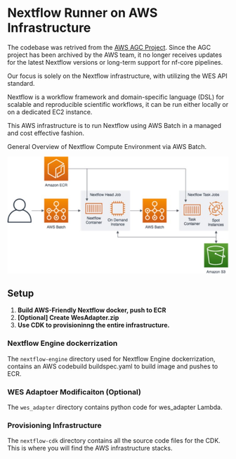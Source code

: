 # Nextflow Runner on AWS Infrastructure
The codebase was retrived from the [AWS AGC Project](https://github.com/aws/amazon-genomics-cli).
Since the AGC project has been archived by the AWS team, it no longer receives updates for the latest Nextflow versions or long-term support for nf-core pipelines.

Our focus is solely on the Nextflow infrastructure, with utilizing the WES API standard.

Nextflow is a workflow framework and domain-specific language (DSL) for scalable and reproducible scientific workflows, it can be run either locally or on a dedicated EC2 instance.

This AWS infrastructure is to run Nextflow using AWS Batch in a managed and cost effective fashion.

General Overview of Nextflow Compute Environment via AWS Batch.

![AWS](docs/nextflow-on-aws-infrastructure.jpg)

## Setup

1. **Build AWS-Friendly Nextflow docker, push to ECR**
2. **[Optional] Create WesAdapter.zip**
3. **Use CDK to provisioninng the entire infrastructure.**

### Nextflow Engine dockerrization

The `nextflow-engine` directory used for Nextflow Engine dockerrization, contains an AWS codebuild buildspec.yaml to build image and pushes to ECR.

### WES Adaptoer Modificaiton (Optional)
The `wes_adapter` directory contains python code for wes_adapter Lambda.

### Provisioning Infrastructure

The `nextflow-cdk` directory contains all the source code files for the CDK. This is where you will find the AWS infrastructure stacks.
